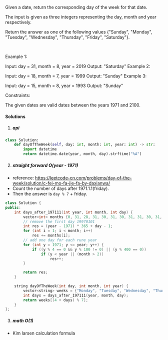 Given a date, return the corresponding day of the week for that date.

The input is given as three integers representing the day, month and year respectively.

Return the answer as one of the following values {"Sunday", "Monday", "Tuesday", "Wednesday", "Thursday", "Friday", "Saturday"}.

 

Example 1:

Input: day = 31, month = 8, year = 2019
Output: "Saturday"
Example 2:

Input: day = 18, month = 7, year = 1999
Output: "Sunday"
Example 3:

Input: day = 15, month = 8, year = 1993
Output: "Sunday"
 

Constraints:

The given dates are valid dates between the years 1971 and 2100.

#### Solutions

1. ##### api

```python
class Solution:
    def dayOfTheWeek(self, day: int, month: int, year: int) -> str:
        import datetime
        return datetime.date(year, month, day).strftime("%A")
```

2. ##### straight forward O(year - 1971)

- reference: https://leetcode-cn.com/problems/day-of-the-week/solution/c-fei-mo-fa-jie-fa-by-daxianwa/
- Count the number of days after 1971.1.1(friday).
- Then the answer is `day % 7` + friday.

```c++
class Solution {
public:
    int days_after_197111(int year, int month, int day) {
        vector<int> months {0, 31, 28, 31, 30, 31, 30, 31, 31, 30, 31, 30, 31};
        // remove the first day 19970101
        int res = (year - 1971) * 365 + day - 1;
        for (int i = 1; i < month; i++)
            res += months[i];
        // add one day for each rune year
        for (int y = 1971; y <= year; y++) {
            if ((y % 4 == 0 && y % 100 != 0) || (y % 400 == 0))
                if (y < year || (month > 2))
                    res++;
        }

        return res;
    }

    string dayOfTheWeek(int day, int month, int year) {
        vector<string> weeks = {"Monday", "Tuesday", "Wednesday", "Thursday", "Friday", "Saturday", "Sunday"};
        int days = days_after_197111(year, month, day);
        return weeks[(4 + days) % 7];
    }
};
```

3. ##### math O(1)

- Kim larsen calculation formula